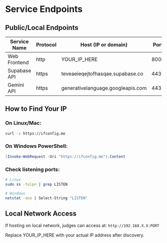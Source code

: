 # Service Endpoints

## Public/Local Endpoints

| Service Name | Protocol | Host (IP or domain) | Port | Path / Example URL |
|--------------|----------|---------------------|------|-------------------|
| Web Frontend | http | YOUR_IP_HERE | 8000 | / => http://YOUR_IP:8000/ |
| Supabase API | https | teveaeieqejtofhasqae.supabase.co | 443 | /rest/v1 |
| Gemini API | https | generativelanguage.googleapis.com | 443 | /v1beta/models |

## How to Find Your IP

### On Linux/Mac:
```bash
curl -s https://ifconfig.me
```

### On Windows PowerShell:
```powershell
(Invoke-WebRequest -Uri "https://ifconfig.me").Content
```

### Check listening ports:
```bash
# Linux
sudo ss -tulpn | grep LISTEN

# Windows
netstat -ano | Select-String "LISTEN"
```

## Local Network Access
If hosting on local network, judges can access at: `http://192.168.X.X:PORT`

Replace YOUR_IP_HERE with your actual IP address after discovery.
